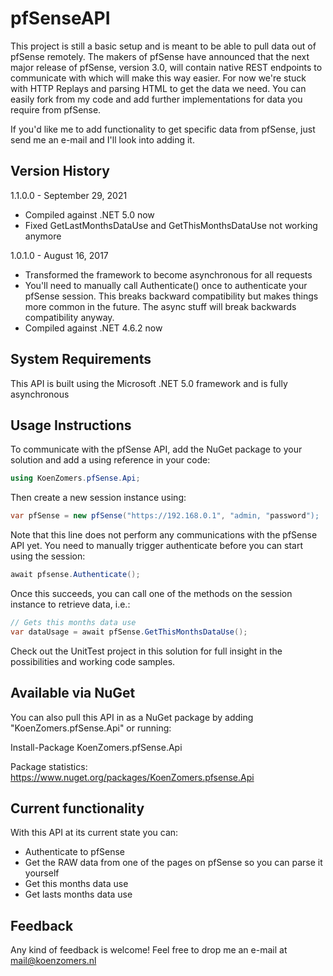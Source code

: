 # pfSenseAPI
This project is still a basic setup and is meant to be able to pull data out of pfSense remotely. The makers of pfSense have announced that the next major release of pfSense, version 3.0, will contain native REST endpoints to communicate with which will make this way easier. For now we're stuck with HTTP Replays and parsing HTML to get the data we need. You can easily fork from my code and add further implementations for data you require from pfSense.

If you'd like me to add functionality to get specific data from pfSense, just send me an e-mail and I'll look into adding it.

## Version History

1.1.0.0 - September 29, 2021

- Compiled against .NET 5.0 now
- Fixed GetLastMonthsDataUse and GetThisMonthsDataUse not working anymore

1.0.1.0 - August 16, 2017

- Transformed the framework to become asynchronous for all requests
- You'll need to manually call Authenticate() once to authenticate your pfSense session. This breaks backward compatibility but makes things more common in the future. The async stuff will break backwards compatibility anyway.
- Compiled against .NET 4.6.2 now

## System Requirements

This API is built using the Microsoft .NET 5.0 framework and is fully asynchronous

## Usage Instructions

To communicate with the pfSense API, add the NuGet package to your solution and add a using reference in your code:

```C#
using KoenZomers.pfSense.Api;
```

Then create a new session instance using:

```C#
var pfSense = new pfSense("https://192.168.0.1", "admin, "password");
```

Note that this line does not perform any communications with the pfSense API yet. You need to manually trigger authenticate before you can start using the session:

```C#
await pfsense.Authenticate();
```

Once this succeeds, you can call one of the methods on the session instance to retrieve data, i.e.:

```C#
// Gets this months data use
var dataUsage = await pfSense.GetThisMonthsDataUse();
```

Check out the UnitTest project in this solution for full insight in the possibilities and working code samples.

## Available via NuGet

You can also pull this API in as a NuGet package by adding "KoenZomers.pfSense.Api" or running:

Install-Package KoenZomers.pfSense.Api

Package statistics: https://www.nuget.org/packages/KoenZomers.pfsense.Api

## Current functionality

With this API at its current state you can:

- Authenticate to pfSense
- Get the RAW data from one of the pages on pfSense so you can parse it yourself
- Get this months data use
- Get lasts months data use

## Feedback

Any kind of feedback is welcome! Feel free to drop me an e-mail at mail@koenzomers.nl

